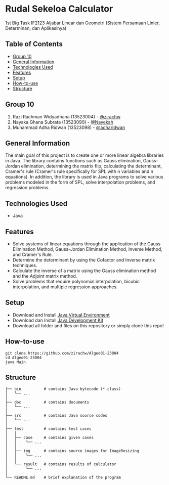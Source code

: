 # Rudal Sekeloa Calculator

1st Big Task IF2123 Aljabar Linear dan Geometri (Sistem Persamaan Linier, Determinan, dan Aplikasinya)

## Table of Contents

- [Group 10](#group-10)
- [General Information](#general-information)
- [Technologies Used](#technologies-used)
- [Features](#features)
- [Setup](#setup)
- [How-to-use](#how-to-use)
- [Structure](#structure)

## Group 10

1. Razi Rachman Widyadhana (13523004) - [@zirachw](https://github.com/zirachw)
2. Nayaka Ghana Subrata (13523090) - [@Nayekah](https://github.com/Nayekah)
3. Muhammad Adha Ridwan (13523098) - [@adharidwan](https://github.com/adharidwan)

## General Information

The main goal of this project is to create one or more linear algebra libraries in Java. The library contains functions such as
Gauss elimination, Gauss-Jordan elimination, determining the matrix flip, calculating the determinant, Cramer's rule (Cramer's rule specifically for SPL with n variables and n equations).
In addition, the library is used in Java programs to solve various problems modeled in the form of SPL, solve interpolation problems, and regression problems.

## Technologies Used

- Java

## Features

- Solve systems of linear equations through the application of the Gauss Elimination Method, Gauss-Jordan Elimination Method, Inverse Method, and Cramer's Rule.
- Determine the determinant by using the Cofactor and Inverse matrix techniques.
- Calculate the inverse of a matrix using the Gauss elimination method and the Adjoint matrix method.
- Solve problems that require polynomial interpolation, bicubic interpolation, and multiple regression approaches.

## Setup

- Download and Install [Java Virtual Environment](https://www.java.com/en/download/)
- Download dan Install [Java Development Kit](https://www.oracle.com/java/technologies/downloads/)
- Download all folder and files on this repository or simply clone this repo!

## How-to-use

    git clone https://github.com/zirachw/Algeo01-23004
    cd Algeo01-23004
    java Main

## Structure

```
├── bin          # contains Java bytecode (*.class)
│   └── ...
│
├── doc          # contains documents
│   └── ...
│
├── src          # contains Java source codes
│   └── ...
│
├── test         # contains test cases
│   │
│   ├── case     # contains given cases
│   │    └── ...
│   │
│   ├── img      # contains source images for ImageResizing
│   │    └── ...
│   │
│   └── result   # contains results of calculator
│        └── ...
│   
└── README.md    # brief explanation of the program
```
